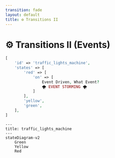 ```yaml
---
transition: fade
layout: default
title: ⚙ Transitions II
---
```


<div class="grid grid-cols-3 gap-4">

<div class="col-span-2">

# ⚙ Transitions II (Events)

```php {4-8} {maxHeight:'400px'}
[
    'id' => 'traffic_lights_machine',
    'states' => [
        'red' => [
            'on' => [
                Event Driven, What Event?
                🌪️ EVENT STORMING 🌪️
            ]
        ],
        'yellow',
        'green',
    ],
]
```

</div>

<div class="text-center">

```mermaid {theme: 'neutral', scale: 0.75}
---
title: traffic_lights_machine
---
stateDiagram-v2
    Green
    Yellow
    Red
```

</div>
</div>

<!--
bu noktada dusunmemiz gereken olay event'ler.

cunku makine farkli durumlar arasindaki gecisi event'lere tekip vererek gerceklestiriyor.

o yuzden event machine, event'lere tepki verip, taniminda varsa durumunu degistiren makinalar.


event'leri belirledigimiz/dusundugumuz etkinligin adi adi Event Storming.

Event Storming, ilgili konuyla ilgili insanlarin bir araya gelip, hangi state'lerin bulundugunu ve bunlari hangi event'lerin tetiklediginin konusuldugu toplantilardir gibi dusunebiliriz.

Bir tur makine tasarimi gorusmesi gibi
-->
